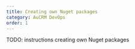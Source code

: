 ```yaml
---
title: Creating own Nuget packages
category: AuCRM DevOps
order: 1
---
```


TODO: instructions creating own Nuget packages